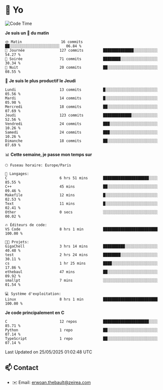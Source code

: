 # 👋 Yo

<!--START_SECTION:waka-->
![Code Time](http://img.shields.io/badge/Code%20Time-45%20hrs%201%20min-blue)

**Je suis un 🐤 du matin** 

```text
🌞 Matin                  16 commits          ██░░░░░░░░░░░░░░░░░░░░░░░   06.84 % 
🌆 Journée                127 commits         ██████████████░░░░░░░░░░░   54.27 % 
🌃 Soirée                 71 commits          ████████░░░░░░░░░░░░░░░░░   30.34 % 
🌙 Nuit                   20 commits          ██░░░░░░░░░░░░░░░░░░░░░░░   08.55 % 
```
📅 **Je suis le plus productif le Jeudi** 

```text
Lundi                    13 commits          █░░░░░░░░░░░░░░░░░░░░░░░░   05.56 % 
Mardi                    14 commits          █░░░░░░░░░░░░░░░░░░░░░░░░   05.98 % 
Mercredi                 18 commits          ██░░░░░░░░░░░░░░░░░░░░░░░   07.69 % 
Jeudi                    123 commits         █████████████░░░░░░░░░░░░   52.56 % 
Vendredi                 24 commits          ███░░░░░░░░░░░░░░░░░░░░░░   10.26 % 
Samedi                   24 commits          ███░░░░░░░░░░░░░░░░░░░░░░   10.26 % 
Dimanche                 18 commits          ██░░░░░░░░░░░░░░░░░░░░░░░   07.69 % 
```


📊 **Cette semaine, je passe mon temps sur** 

```text
🕑︎ Fuseau horaire: Europe/Paris

💬 Langages: 
C                        6 hrs 51 mins       █████████████████████░░░░   85.55 % 
C++                      45 mins             ██░░░░░░░░░░░░░░░░░░░░░░░   09.46 % 
Makefile                 12 mins             █░░░░░░░░░░░░░░░░░░░░░░░░   02.53 % 
Text                     11 mins             █░░░░░░░░░░░░░░░░░░░░░░░░   02.41 % 
Other                    0 secs              ░░░░░░░░░░░░░░░░░░░░░░░░░   00.02 % 

🔥 Éditeurs de code: 
VS Code                  8 hrs 1 min         █████████████████████████   100.00 % 

🐱‍💻 Projets: 
GigaChell                3 hrs 14 mins       ██████████░░░░░░░░░░░░░░░   40.48 % 
test                     2 hrs 24 mins       ████████░░░░░░░░░░░░░░░░░   30.11 % 
cs                       1 hr 25 mins        ████░░░░░░░░░░░░░░░░░░░░░   17.86 % 
ethebaul                 47 mins             ██░░░░░░░░░░░░░░░░░░░░░░░   09.92 % 
smallpt                  7 mins              ░░░░░░░░░░░░░░░░░░░░░░░░░   01.54 % 

💻 Système d'exploitation: 
Linux                    8 hrs 1 min         █████████████████████████   100.00 % 
```

**Je code principalement en C** 

```text
C                        12 repos            █████████████████████░░░░   85.71 % 
Python                   1 repo              ██░░░░░░░░░░░░░░░░░░░░░░░   07.14 % 
TypeScript               1 repo              ██░░░░░░░░░░░░░░░░░░░░░░░   07.14 % 
```




 Last Updated on 25/05/2025 01:02:48 UTC
<!--END_SECTION:waka-->

## 📫 Contact

- ✉️ Email: erwoan.thebault@zeirea.com
